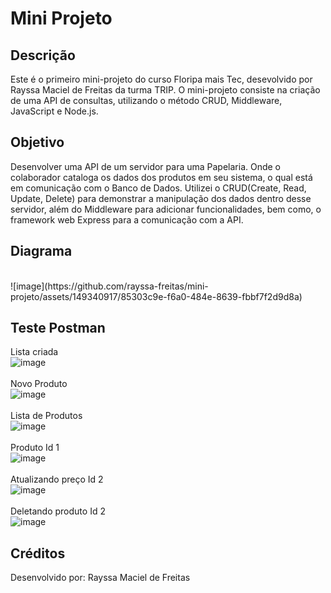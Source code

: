 # Mini Projeto 

## Descrição
Este é o primeiro mini-projeto do curso Floripa mais Tec, desevolvido por Rayssa Maciel de Freitas da turma TRIP. O mini-projeto consiste na criação de uma API de consultas, utilizando o método CRUD, Middleware, JavaScript e Node.js.

## Objetivo
Desenvolver uma API de um servidor para uma Papelaria. Onde o colaborador cataloga os dados dos produtos em seu sistema, o qual está em comunicação com o Banco de Dados.
Utilizei o CRUD(Create, Read, Update, Delete) para demonstrar a manipulação dos dados dentro desse servidor, além do Middleware para adicionar funcionalidades, bem como, o framework web Express para a comunicação com a API.

## Diagrama
<br>
![image](https://github.com/rayssa-freitas/mini-projeto/assets/149340917/85303c9e-f6a0-484e-8639-fbbf7f2d9d8a)
<br>

## Teste Postman
Lista criada
<br>
![image](https://github.com/rayssa-freitas/mini-projeto/assets/149340917/22ca221e-d9f2-48e1-a6e5-28c90efa265f)
<br>
<br>
Novo Produto
<br>
![image](https://github.com/rayssa-freitas/mini-projeto/assets/149340917/6bcb401d-dd3c-414f-8d9f-01c5a33714a9)
<br>
<br>
Lista de Produtos
<br>
![image](https://github.com/rayssa-freitas/mini-projeto/assets/149340917/a18098c5-d6a6-4ccf-98e1-c3fa62304fd3)
<br>
<br>
Produto Id 1
<br>
![image](https://github.com/rayssa-freitas/mini-projeto/assets/149340917/934c03d0-c3f2-4823-bf97-4f1d1276f0a3)
<br>
<br>
Atualizando preço Id 2
<br>
![image](https://github.com/rayssa-freitas/mini-projeto/assets/149340917/051d497b-3415-44bb-8628-47b827a5264c)
<br>
<br>
Deletando produto Id 2
<br>
![image](https://github.com/rayssa-freitas/mini-projeto/assets/149340917/07eb3d03-4a4a-4a4d-9e84-0ea1bb805653)




## Créditos
Desenvolvido por:
Rayssa Maciel de Freitas
